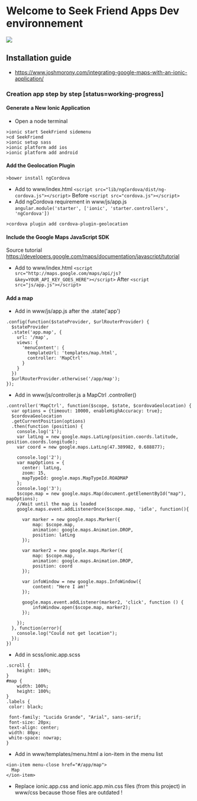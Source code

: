 # Welcome to Seek Friend Apps Dev environnement

<img src="https://cloud.githubusercontent.com/assets/1680157/9290919/b8dc1e5c-437a-11e5-8c91-e047e4810351.png">

## Installation guide
- https://www.joshmorony.com/integrating-google-maps-with-an-ionic-application/

### Creation app step by step [status=working-progress]

#### Generate a New Ionic Application
- Open a node terminal
```
>ionic start SeekFriend sidemenu
>cd SeekFriend
>ionic setup sass
>ionic platform add ios
>ionic platform add android
```

#### Add the Geolocation Plugin
```
>bower install ngCordova
```
- Add to www/index.html 
`<script src="lib/ngCordova/dist/ng-cordova.js"></script>`
Before 
`<script src="cordova.js"></script>`
- Add ngCordova requirement in www/js/app.js 
`angular.module('starter', ['ionic', 'starter.controllers', 'ngCordova'])`
```
>cordova plugin add cordova-plugin-geolocation
```

#### Include the Google Maps JavaScript SDK
Source tutorial https://developers.google.com/maps/documentation/javascript/tutorial
- Add to www/index.html 
`<script src="http://maps.google.com/maps/api/js?&key=YOUR_API_KEY_GOES_HERE"></script>` 
After 
`<script src="js/app.js"></script>`

#### Add a map
- Add in www/js/app.js after the .state('app')
```
.config(function($stateProvider, $urlRouterProvider) {
  $stateProvider
  .state('app.map', {
    url: '/map',
    views: {
      'menuContent': {
        templateUrl: 'templates/map.html',
        controller: 'MapCtrl'
      }
    }
  })
  $urlRouterProvider.otherwise('/app/map');
});
```
- Add in www/js/controller.js a MapCtrl .controller()
```
.controller('MapCtrl', function($scope, $state, $cordovaGeolocation) {
  var options = {timeout: 10000, enableHighAccuracy: true}; 
  $cordovaGeolocation
  .getCurrentPosition(options)
  .then(function (position) {
    console.log('1');
    var latLng = new google.maps.LatLng(position.coords.latitude, position.coords.longitude);
    var coord = new google.maps.LatLng(47.389982, 0.688877);

    console.log('2');
    var mapOptions = {
      center: latLng,
      zoom: 15,
      mapTypeId: google.maps.MapTypeId.ROADMAP
    };
    console.log('3');
    $scope.map = new google.maps.Map(document.getElementById("map"), mapOptions);
    //Wait until the map is loaded
    google.maps.event.addListenerOnce($scope.map, 'idle', function(){

      var marker = new google.maps.Marker({
          map: $scope.map,
          animation: google.maps.Animation.DROP,
          position: latLng
      });  

      var marker2 = new google.maps.Marker({
          map: $scope.map,
          animation: google.maps.Animation.DROP,
          position: coord
      });      

      var infoWindow = new google.maps.InfoWindow({
          content: "Here I am!"
      });

      google.maps.event.addListener(marker2, 'click', function () {
          infoWindow.open($scope.map, marker2);
      }); 

    });
  }, function(error){
    console.log("Could not get location");
  });
})
```
- Add in scss/ionic.app.scss
```
.scroll {
    height: 100%;
}
#map {
    width: 100%;
    height: 100%;
}
.labels {
 color: black;

 font-family: "Lucida Grande", "Arial", sans-serif;
 font-size: 20px;
 text-align: center;
 width: 80px;     
 white-space: nowrap;
}

```
- Add in www/templates/menu.html a ion-item in the menu list
```
<ion-item menu-close href="#/app/map">
  Map
</ion-item>
```
- Replace ionic.app.css and ionic.app.min.css files (from this project) in www/css because those files are outdated ! 
